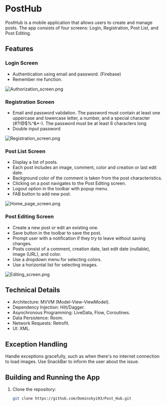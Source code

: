 # PostHub

PostHub is a mobile application that allows users to create and manage posts.
The app consists of four screens: Login, Registration, Post List, and Post Editing.

## Features

### Login Screen

- Authentication using email and password. (Firebase)
- Remember me function.

![Authorization_screen.png](readme_photos%2FAuthorization_screen.png)

### Registration Screen

- Email and password validation.
  The password must contain at least one uppercase and lowercase letter,
  a number, and a special character (#?!@$%^&*-). The password must be at least 6 characters long
- Double input password

![Registration_screen.png](readme_photos%2FRegistration_screen.png)
### Post List Screen

- Display a list of posts.
- Each post includes an image, comment, color and creation or last edit date.
- Background color of the comment is taken from the post characteristics.
- Clicking on a post navigates to the Post Editing screen.
- Logout option in the toolbar with popup menu.
- FAB button to add new post.

![Home_page_screen.png](readme_photos%2FHome_page_screen.png)

### Post Editing Screen

- Create a new post or edit an existing one.
- Save button in the toolbar to save the post.
- Prompt user with a notification if they try to leave without saving changes.
- Posts consist of a comment, creation date, last edit date (nullable), image (URL), and color.
- Use a dropdown menu for selecting colors.
- Use a horizontal list for selecting images.

![Editing_screen.png](readme_photos%2FEditing_screen.png)

## Technical Details

- Architecture: MVVM (Model-View-ViewModel).
- Dependency Injection: Hilt/Dagger.
- Asynchronous Programming: LiveData, Flow, Coroutines.
- Data Persistence: Room.
- Network Requests: Retrofit.
- UI: XML.

## Exception Handling

Handle exceptions gracefully, such as when there's no internet connection to load images. Use SnackBar to inform the user about the issue.


## Building and Running the App

1. Clone the repository:

   ```bash
   git clone https://github.com/Dominskyi93/Post_Hub.git
